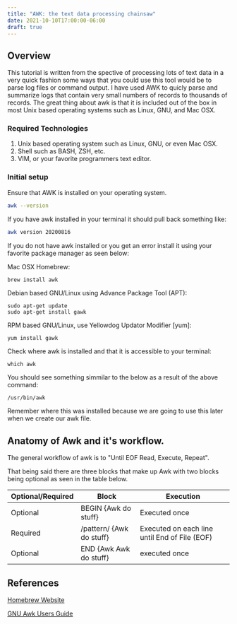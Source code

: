 ```yaml
---
title: "AWK: the text data processing chainsaw"
date: 2021-10-10T17:00:00-06:00
draft: true
---
```

## Overview
This tutorial is written from the spective of processing lots of text data in a very quick fashion some ways that you could use this tool would be to parse log files or command output. I have used AWK to quicly parse and summarize logs that contain very small numbers of records to thousands of records. The great thing about awk is that it is included out of the box in most Unix based operating systems such as Linux, GNU, and Mac OSX.

### Required Technologies
1. Unix based operating system such as Linux, GNU, or even Mac OSX.
2. Shell such as BASH, ZSH, etc.
3. VIM, or your favorite programmers text editor.

### Initial setup
Ensure that AWK is installed on your operating system.
```zsh
awk --version
```
If you have awk installed in your terminal it should pull back something like:
```zsh
awk version 20200816
```
If you do not have awk installed or you get an error install it using your favorite package manager as seen below:

Mac OSX Homebrew:
```bash
brew install awk
```
Debian based GNU/Linux using Advance Package Tool (APT):
```
sudo apt-get update
sudo apt-get install gawk
```
RPM based GNU/Linux, use Yellowdog Updator Modifier [yum]:
```
yum install gawk
```
Check where awk is installed and that it is accessible to your terminal:
```
which awk
```
You should see something simmilar to the below as a result of the above command:
```
/usr/bin/awk
```
Remember where this was installed because we are going to use this later when we create our awk file.

## Anatomy of Awk and it's workflow.

The general workflow of awk is to "Until EOF Read, Execute, Repeat".

That being said there are three blocks that make up Awk with two blocks being optional as seen in the table below.

|Optional/Required|Block|Execution|
|--------|-----------|---------|
|Optional|BEGIN {Awk do stuff}|Executed once|
|Required|/pattern/ {Awk do stuff}|Executed on each line until End of File (EOF)|
|Optional|END {Awk Awk do stuff}|executed once|



## References

[Homebrew Website](https://brew.sh/ "Homebrew Website")

[GNU Awk Users Guide](https://www.gnu.org/software/gawk/manual/gawk.html#Regexp "GNU Awk Users Guide")
